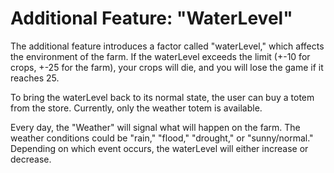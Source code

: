 # Additional Feature: "WaterLevel"
The additional feature introduces a factor called "waterLevel," which affects the environment of the farm. If the waterLevel exceeds the limit (+-10 for crops, +-25 for the farm), your crops will die, and you will lose the game if it reaches 25.

To bring the waterLevel back to its normal state, the user can buy a totem from the store. Currently, only the weather totem is available.

Every day, the "Weather" will signal what will happen on the farm. The weather conditions could be "rain," "flood," "drought," or "sunny/normal." Depending on which event occurs, the waterLevel will either increase or decrease.